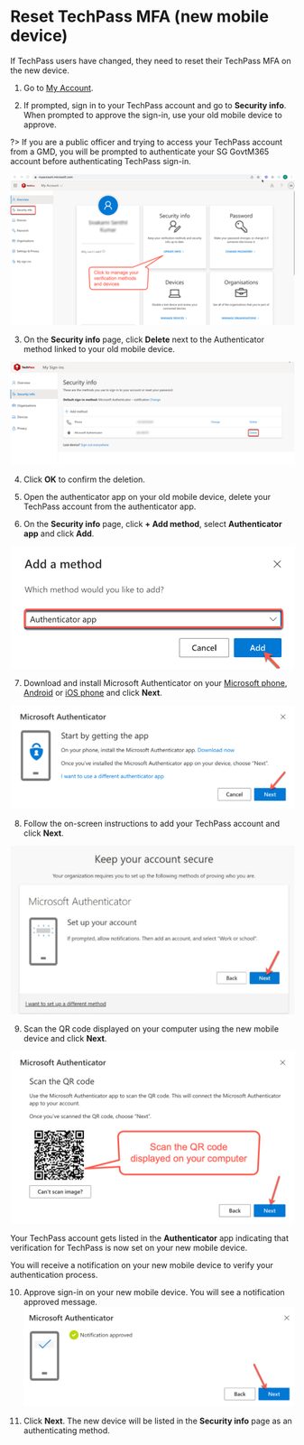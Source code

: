 # Reset TechPass MFA (new mobile device)
If TechPass users have changed, they need to reset their TechPass MFA on the new device.

<!--- new device
If you have a new mobile device, you'll need to set it up to work with multi-factor verification. This is a multi-step solution.-->

1. Go to [My Account](https://account.activedirectory.windowsazure.com/proofup.aspx?proofup=1).

2. If prompted, sign in to your TechPass account and go to **Security info**. When prompted to approve the sign-in, use your old mobile device to approve.

?> If you are a public officer and trying to access your TechPass account from a GMD, you will be prompted to authenticate your SG GovtM365 account before authenticating TechPass sign-in.

<kbd>![](assets/images/reset-techpass-mfa-vendor/security-info-menu.png)</kbd>

3.  On the **Security info** page, click **Delete** next to the Authenticator method linked to your old mobile device.

<kbd>![delete-auth-method](assets/images/reset-techpass-mfa-vendor/delete-auth-app-for-old-device.png)

4. Click **OK** to confirm the deletion.

5. Open the authenticator app on your old mobile device, delete your TechPass account from the authenticator app.

6. On the **Security info** page, click **+ Add method**, select **Authenticator app** and click **Add**.

<kbd>![add-auth-method](assets/images/reset-techpass-mfa-vendor/add-method.png)

7. Download and install Microsoft Authenticator on your [Microsoft phone](https://www.microsoft.com/en-sg/store/apps/windows-phone), [Android](https://play.google.com/store/apps?hl=en&amp;gl=US) or [iOS phone](https://www.apple.com/app-store/) and click **Next**.

  <kbd>![install-auth-method](assets/images/reset-techpass-mfa-vendor/install-auth-app.png)

8. Follow the on-screen instructions to add your TechPass account and click **Next**.

  <kbd>![keep-your-account-secure-next](assets/images/onboarding/po-non-se/keep-your-account-secure-next.png)</kbd>

9. Scan the QR code displayed on your computer using the new mobile device and click **Next**.

  <kbd>![scan-qr-code](assets/images/reset-techpass-mfa-vendor/scan-qr-code.png)

Your TechPass account gets listed in the **Authenticator** app indicating that verification for TechPass is now set on your new mobile device.

You will receive a notification on your new mobile device to verify your authentication process.

10. Approve sign-in on your new mobile device. You will see a notification approved message.
<kbd>![](assets/images/reset-techpass-mfa-vendor/verification-confirmed.png)

11. Click **Next**. The new device will be listed in the **Security info** page as an authenticating method.
